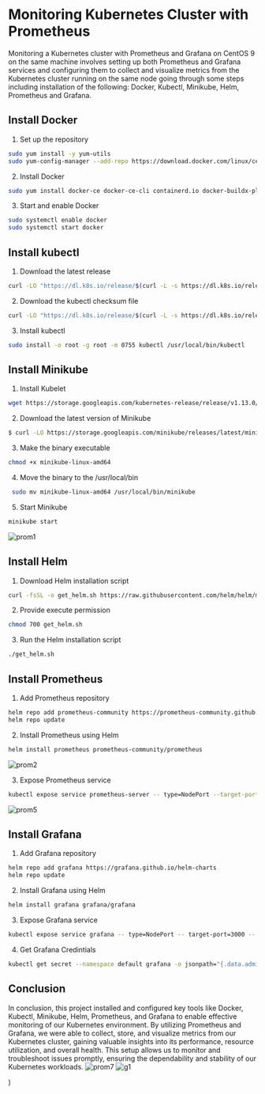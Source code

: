 # Monitoring Kubernetes Cluster with Prometheus

Monitoring a Kubernetes cluster with Prometheus and Grafana on CentOS 9 on the same machine involves setting up both Prometheus and Grafana services and configuring them to collect and visualize metrics from the Kubernetes cluster running on the same node going through some steps including installation of the following: Docker, Kubectl, Minikube, Helm, Prometheus and Grafana.

## Install Docker 
1. Set up the repository
```bash
sudo yum install -y yum-utils
sudo yum-config-manager --add-repo https://download.docker.com/linux/centos/docker-ce.repo
```
 2. Install Docker 
```bash
sudo yum install docker-ce docker-ce-cli containerd.io docker-buildx-plugin docker-compose-plugin 
```
3. Start and enable Docker 
```bash
sudo systemctl enable docker
sudo systemctl start docker
```
## Install kubectl
1. Download the latest release 
```bash
curl -LO "https://dl.k8s.io/release/$(curl -L -s https://dl.k8s.io/release/stable.txt)/bin/linux/amd64/kubectl"
```
2. Download the kubectl checksum file
```bash
curl -LO "https://dl.k8s.io/release/$(curl -L -s https://dl.k8s.io/release/stable.txt)/bin/linux/amd64/kubectl.sha256"
```
3. Install kubectl
```bash
sudo install -o root -g root -m 0755 kubectl /usr/local/bin/kubectl
```
## Install Minikube
1. Install Kubelet 
```bash
wget https://storage.googleapis.com/kubernetes-release/release/v1.13.0/bin/linux/amd64/kubelet
```
2. Download the latest version of Minikube
```bash
$ curl -LO https://storage.googleapis.com/minikube/releases/latest/minikube-linux-amd64
```
3. Make the binary executable
```bash
chmod +x minikube-linux-amd64
```
4. Move the binary to the /usr/local/bin
```bash
 sudo mv minikube-linux-amd64 /usr/local/bin/minikube
```
5. Start Minikube 
```bash
minikube start 
```
![prom1](https://github.com/shazamohmd/Prometheus-Project-/assets/161209672/b4d73097-399a-4873-afc6-ed673c691891)



## Install Helm 
1. Download Helm installation script
```bash
curl -fsSL -o get_helm.sh https://raw.githubusercontent.com/helm/helm/main/scripts/get-helm-3
```
2. Provide execute permission 
```bash
chmod 700 get_helm.sh
```
3. Run the Helm installation script
```bash
./get_helm.sh
```
## Install Prometheus 
1. Add Prometheus repository 

```bash
helm repo add prometheus-community https://prometheus-community.github.io/helm-charts
helm repo update
```
2. Install Prometheus using Helm

```bash
helm install prometheus prometheus-community/prometheus
```
![prom2](https://github.com/shazamohmd/Prometheus-Project-/assets/161209672/79388ae0-a1d4-45cc-9509-f2892bb2c061)

3. Expose Prometheus service
```bash
kubectl expose service prometheus-server -- type=NodePort --target-port=9090 -- name=prometheus-server-ext
```
![prom5](https://github.com/shazamohmd/Prometheus-Project-/assets/161209672/361775dc-2910-44de-adc2-7b3b1008fd62)

## Install Grafana 

1. Add Grafana repository
```bash
helm repo add grafana https://grafana.github.io/helm-charts
helm repo update
```
2. Install Grafana using Helm
```bash
helm install grafana grafana/grafana
```
3. Expose Grafana service
```bash
kubectl expose service grafana -- type=NodePort -- target-port=3000 -- name=grafana-ext
```
4. Get Grafana Credintials
```bash
kubectl get secret --namespace default grafana -o jsonpath="{.data.admin-password}" | base64 --decode ; echo
```

## Conclusion 

In conclusion, this project installed and configured key tools like Docker, Kubectl, Minikube, Helm, Prometheus, and Grafana to enable effective monitoring of our Kubernetes environment. By utilizing Prometheus and Grafana, we were able to collect, store, and visualize metrics from our Kubernetes cluster, gaining valuable insights into its performance, resource utilization, and overall health. This setup allows us to monitor and troubleshoot issues promptly, ensuring the dependability and stability of our Kubernetes workloads.
![prom7](https://github.com/shazamohmd/Prometheus-Project-/assets/161209672/a2ee6d5c-15b5-4294-b565-bf58236c1d03)
![g1](https://github.com/shazamohmd/Prometheus-Project-/assets/161209672/5bcf5c97-62c1-47cc-9e19-929b628ed095)


)
